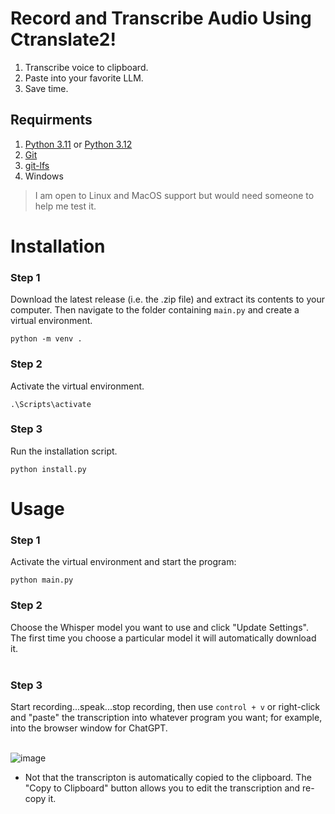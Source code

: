 # Record and Transcribe Audio Using Ctranslate2!
1. Transcribe voice to clipboard.
2. Paste into your favorite LLM.
3. Save time.



## Requirments
1) [Python 3.11](https://www.python.org/downloads/release/python-3119/) or [Python 3.12](https://www.python.org/downloads/release/python-31210/)
2) [Git](https://git-scm.com/downloads)
3) [git-lfs](https://git-lfs.com/)
4) Windows
  > I am open to Linux and MacOS support but would need someone to help me test it.

# Installation

### Step 1
Download the latest release (i.e. the .zip file) and extract its contents to your computer.  Then navigate to the folder containing ```main.py``` and create a virtual environment.
```
python -m venv .
```
### Step 2
Activate the virtual environment.
```
.\Scripts\activate
```
### Step 3
Run the installation script.
```
python install.py
```

# Usage

### Step 1
Activate the virtual environment and start the program:
```
python main.py
```
### Step 2
Choose the Whisper model you want to use and click "Update Settings". The first time you choose a particular model it will automatically download it.<br><br>

### Step 3
Start recording...speak...stop recording, then use ```control + v``` or right-click and "paste" the transcription into whatever program you want; for example, into the browser window for ChatGPT.<br><br>

![image](https://github.com/user-attachments/assets/04d5f36c-11af-4247-8347-b51c17119aff)
* Not that the transcripton is automatically copied to the clipboard.  The "Copy to Clipboard" button allows you to edit the transcription and re-copy it.
